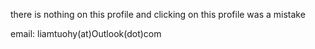 there is nothing on this profile and clicking on this profile was a mistake

email:
liamtuohy(at)Outlook(dot)com

